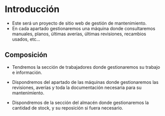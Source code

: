 # Introducción

- Este será un proyecto de sitio web de gestión de mantenimiento.
- En cada apartado gestionaremos una máquina donde consultaremos manuales, planos, últimas averías, últimas revisiones, recambios usados, etc...

## Composición

- Tendremos la sección de trabajadores donde gestionaremos
su trabajo e información.

- Dispondremos del apartado de las máquinas donde gestionaremos las revisiones, averías y toda la documentación necesaria para su mantenimiento.

- Dispondremos de la sección del almacén donde gestionaremos la cantidad de stock, y su reposición si fuera necesario.